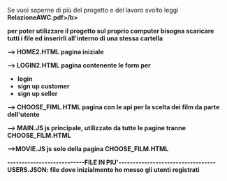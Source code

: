 Se vuoi saperne di più del progetto e del lavoro svolto leggi <b>RelazioneAWC.pdf>/b>

per poter utilizzare il progetto sul proprio computer bisogna scaricare tutti i file ed inserirli all'interno di una stessa cartella

--> HOME2.HTML
pagina iniziale

--> LOGIN2.HTML
pagina contenente le form per
- login
- sign up customer
- sign up seller

--> CHOOSE_FIML.HTML
pagina con le api per la scelta dei film da parte dell'utente

--> MAIN.JS
js principale, utilizzato da tutte le pagine tranne CHOOSE_FILM.HTML

-->MOVIE.JS
js solo della pagina CHOOSE_FILM.HTML

---------------------------FILE IN PIU'----------------------------------
USERS.JSON: file dove inizialmente ho messo gli utenti registrati
